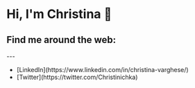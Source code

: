 <h1> Hi, I'm Christina 👋 </h1>

<h2>Find me around the web:</h2>
---
<ul>
  <li>[LinkedIn](https://www.linkedin.com/in/christina-varghese/)</li>
  <li>[Twitter](https://twitter.com/Christinichka)</li>

<!--
**christinichka/christinichka** is a ✨ _special_ ✨ repository because its `README.md` (this file) appears on your GitHub profile.

Here are some ideas to get you started:

- 🔭 I’m currently working on ...
- 🌱 I’m currently learning ...
- 👯 I’m looking to collaborate on ...
- 🤔 I’m looking for help with ...
- 💬 Ask me about ...
- 📫 How to reach me: ...
- 😄 Pronouns: ...
- ⚡ Fun fact: ...
-->
